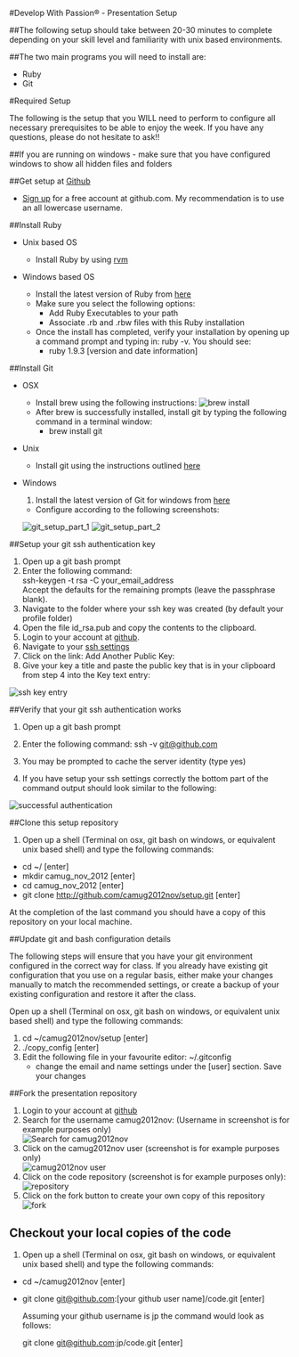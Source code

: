 #Develop With Passion® - Presentation Setup

##The following setup should take between 20-30 minutes to complete depending on your skill level and familiarity with unix based environments.

##The two main programs you will need to install are:

* Ruby
* Git 


#Required Setup

The following is the setup that you WILL need to perform to configure all necessary prerequisites to be able to enjoy the week. If you have any questions, please do not hesitate to ask!!

##If you are running on windows - make sure that you have configured windows to show all hidden files and folders

##Get setup at [Github](http://github.com)

* [Sign up](https://github.com/signup/free) for a free account at github.com. My recommendation is to use an all lowercase username.

##Install Ruby

* Unix based OS

  * Install Ruby by using [rvm](https://rvm.io/rvm/install/)

* Windows based OS

  * Install the latest version of Ruby from [here](http://rubyforge.org/frs/download.php/76054/rubyinstaller-1.9.3-p194.exe)
  * Make sure you select the following options:
    * Add Ruby Executables to your path
    * Associate .rb and .rbw files with this Ruby installation
  * Once the install has completed, verify your installation by opening up a command prompt and typing in: ruby -v. You should see:
    * ruby 1.9.3 [version and date information]

##Install Git

* OSX
  * Install brew using the following instructions:
  ![brew install](http://github.com/camug2012nov/setup/raw/master/images/brew_install.png)
  * After brew is successfully installed, install git by typing the following command in a terminal window:
    * brew install git

* Unix
  * Install git using the instructions outlined [here](http://git-scm.com/book/en/Getting-Started-Installing-Git)

* Windows
  1. Install the latest version of Git for windows from [here](http://code.google.com/p/msysgit/downloads/detail?name=Git-1.7.11-preview20120710.exe&can=2&q=)

  * Configure according to the following screenshots:

  ![git_setup_part_1](http://github.com/camug2012nov/setup/raw/master/images/git_setup_part_1.png)
  ![git_setup_part_2](http://github.com/camug2012nov/setup/raw/master/images/git_setup_part_2.png)

##Setup your git ssh authentication key

1. Open up a git bash prompt
2. Enter the following command:    
   ssh-keygen -t rsa -C your_email_address  
   Accept the defaults for the remaining prompts  (leave the passphrase blank).  
3. Navigate to the folder where your ssh key was created (by default your profile folder)
4. Open the file id_rsa.pub and copy the contents to the clipboard.
5. Login to your account at [github](https://github.com/login).
6. Navigate to your [ssh settings](https://github.com/account/ssh)
7. Click on the link: Add Another Public Key:
8. Give your key a title and paste the public key that is in your clipboard from step 4 into the Key text entry:

![ssh key entry](http://github.com/camug2012nov/setup/raw/master/images/add_ssh_key.png)

##Verify that your git ssh authentication works

1. Open up a git bash prompt
2. Enter the following command:
   ssh -v git@github.com

3. You may be prompted to cache the server identity (type yes)
4. If you have setup your ssh settings correctly the bottom part of the command output should look similar to the following:

![successful authentication](http://github.com/camug2012nov/setup/raw/master/images/git_authentication.png)

##Clone this setup repository

1. Open up a shell (Terminal on osx, git bash on windows, or equivalent unix based shell) and type the following commands:
  * cd ~/ [enter]
  * mkdir camug_nov_2012 [enter]
  * cd camug_nov_2012 [enter]
  * git clone http://github.com/camug2012nov/setup.git [enter]

At the completion of the last command you should have a copy of this repository on your local machine.

##Update git and bash configuration details

The following steps will ensure that you have your git environment configured in the correct way for class. If you already have existing git configuration that you use on a regular basis, either make your changes manually to match the recommended settings, or create a backup of your existing configuration and restore it after the class.

Open up a shell (Terminal on osx, git bash on windows, or equivalent unix based shell) and type the following commands:

1. cd ~/camug2012nov/setup [enter]
2. ./copy_config [enter]
3. Edit the following file in your favourite editor: ~/.gitconfig 
    * change the email and name settings under the [user] section. Save your changes


##Fork the presentation repository

1. Login to your account at [github](https://github.com/login)
2. Search for the username camug2012nov: (Username in screenshot is for example purposes only)<br>![Search for camug2012nov](http://github.com/camug2012nov/setup/raw/master/images/github_search_for_develop_with_passion.png)
3. Click on the camug2012nov user (screenshot is for example purposes only)<br>![camug2012nov user](http://github.com/camug2012nov/setup/raw/master/images/github_developwithpassion_user.png)
4. Click on the code repository (screenshot is for example purposes only): ![repository](http://github.com/camug2012nov/setup/raw/master/images/github_shawaugp.png)
5. Click on the fork button to create your own copy of this repository <br>![fork](http://github.com/camug2012nov/setup/raw/master/images/github_fork.png)

## Checkout your local copies of the code

1. Open up a shell (Terminal on osx, git bash on windows, or equivalent unix based shell) and type the following commands:
  * cd ~/camug2012nov [enter]
  * git clone git@github.com:[your github user name]/code.git [enter]
    
    Assuming your github username is jp the command would look as follows:

    git clone git@github.com:jp/code.git [enter]

